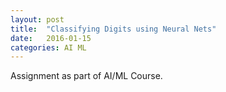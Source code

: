 ```yaml
---
layout: post
title:  "Classifying Digits using Neural Nets"
date:   2016-01-15
categories: AI ML
---
```


Assignment as part of AI/ML Course.